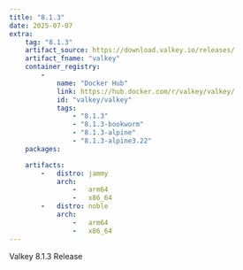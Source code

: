 ```yaml
---
title: "8.1.3"
date: 2025-07-07
extra:
    tag: "8.1.3"
    artifact_source: https://download.valkey.io/releases/
    artifact_fname: "valkey"
    container_registry:
        -
            name: "Docker Hub"
            link: https://hub.docker.com/r/valkey/valkey/
            id: "valkey/valkey"
            tags:
                - "8.1.3"
                - "8.1.3-bookworm"
                - "8.1.3-alpine"
                - "8.1.3-alpine3.22"
    packages:

    artifacts:
        -   distro: jammy
            arch:
                -   arm64
                -   x86_64
        -   distro: noble
            arch:
                -   arm64
                -   x86_64
---
```


Valkey 8.1.3 Release